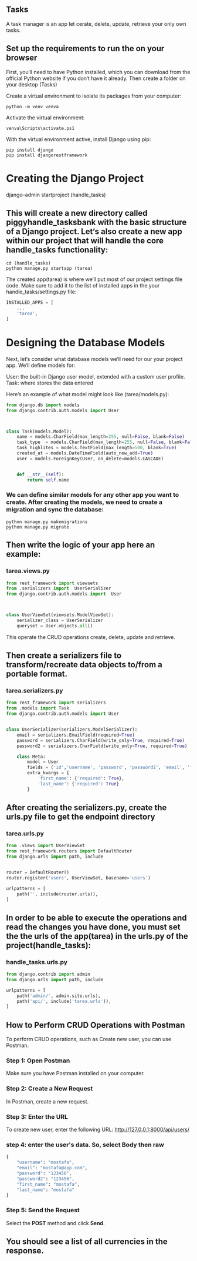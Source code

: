 ## Tasks

A task manager is an app let cerate, delete, update, retrieve your only own tasks.



## Set up the requirements to run the on your browser

First, you‘ll need to have Python installed, which you can download from the official Python website if you don‘t have it already. Then create a folder on your desktop (Tasks)

Create a virtual environment to isolate its packages from your computer:

```terminal(powershell)
python -m venv venva
```

Activate the virtual environment:

```terminal(powershell)
venva\Scripts\activate.ps1
```

With the virtual environment active, install Django using pip:

```terminal(powershell)
pip install django
pip install djangorestframework
```

# Creating the Django Project

django-admin startproject (handle_tasks)

## This will create a new directory called piggyhandle_tasksbank with the basic structure of a Django project. Let‘s also create a new app within our project that will handle the core handle_tasks functionality:

```terminal(powershell)
cd (handle_tasks)
python manage.py startapp (tarea)
```

The created app(tarea) is where we‘ll put most of our project settings file code. Make sure to add it to the list of installed apps in the your handle_tasks/settings.py file:

```python
INSTALLED_APPS = [
    ...
    'tarea',
]
```

# Designing the Database Models

Next, let‘s consider what database models we‘ll need for our your project app. We‘ll define models for:

User: the built-in Django user model, extended with a custom user profile.
Task: where stores the data entered

Here‘s an example of what model might look like (tarea/models.py):

```python 
from django.db import models
from django.contrib.auth.models import User



class Task(models.Model):
    name = models.CharField(max_length=255, null=False, blank=False)
    task_type  = models.CharField(max_length=255, null=False, blank=False)
    task_highlites = models.TextField(max_length=500, blank=True)
    created_at = models.DateTimeField(auto_now_add=True)
    user = models.ForeignKey(User, on_delete=models.CASCADE)


    def __str__(self):
        return self.name
```


### We can define similar models for any other app you want to create.  After creating the models, we need to create a migration and sync the database:

```terminal(powershell)
python manage.py makemigrations 
python manage.py migrate
```


## Then write the logic of your app here an example:

### tarea.views.py

```python 
from rest_framework import viewsets
from .serializers import  UserSerializer
from django.contrib.auth.models import  User



class UserViewSet(viewsets.ModelViewSet):
    serializer_class = UserSerializer
    queryset = User.objects.all()

```

This operate the CRUD operations create, delete, update and retrieve.


## Then create a serializers file to transform/recreate data objects to/from a portable format.

### tarea.serializers.py 


```python
from rest_framework import serializers
from .models import Task
from django.contrib.auth.models import User


class UserSerializer(serializers.ModelSerializer):
    email = serializers.EmailField(required=True)
    password = serializers.CharField(write_only=True, required=True)
    password2 = serializers.CharField(write_only=True, required=True)

    class Meta:
        model = User
        fields = ('id','username', 'password', 'password2', 'email', 'first_name', 'last_name')
        extra_kwargs = {
            'first_name': {'required': True},
            'last_name': {'required': True}
        }

```

## After creating the serializers.py, create the urls.py file to get the endpoint directory 

### tarea.urls.py

```python
from .views import UserViewSet
from rest_framework.routers import DefaultRouter
from django.urls import path, include


router = DefaultRouter()
router.register('users', UserViewSet, basename='users')

urlpatterns = [
    path('', include(router.urls)),
]
```

## In order to be able to execute the operations and read the changes you have done, you must set the the urls of the app(tarea) in the urls.py of the project(handle_tasks):

### handle_tasks.urls.py

```python
from django.contrib import admin
from django.urls import path, include

urlpatterns = [
    path('admin/', admin.site.urls),
    path('api/', include('tarea.urls')),
]
```

## How to Perform CRUD Operations with Postman

To perform CRUD operations, such as Create new user, you can use Postman. 

### Step 1: Open Postman

Make sure you have Postman installed on your computer.

### Step 2: Create a New Request

In Postman, create a new request.

### Step 3: Enter the URL

To create new user, enter the following URL: http://127.0.0.1:8000/api/users/

### step 4: enter the user's data. So, select Body then raw

```python
{
    "username": "mostafa",
    "email": "mostafa@app.com",
    "password": "123456",
    "password2": "123456",
    "first_name": "mostafa",
    "last_name": "mostafa"
}
```

### Step 5: Send the Request

Select the **POST** method and click **Send**.

You should see a list of all currencies in the response.
---